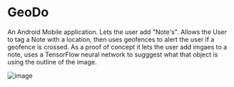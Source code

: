 # GeoDo
An Android Mobile application. 
Lets the user add "Note's". 
Allows the User to tag a Note with a location, then uses geofences to alert the user if a geofence is crossed.
As a proof of concept it lets the user add imgaes to a note, uses a TensorFlow neural network to sugggest what that object is using the outline of the image. 

![image](https://github.com/jamesshiels/GeoDo/assets/62296286/6b954426-e95b-4c61-a92b-8372f842800e)
